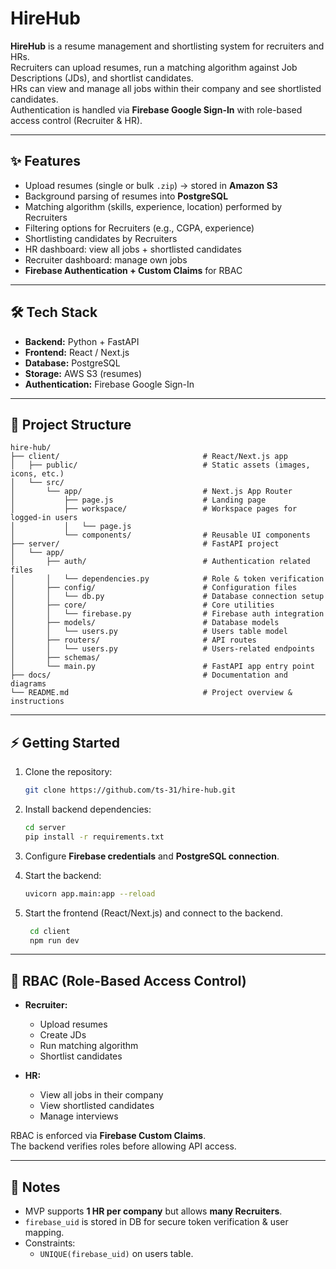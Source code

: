 # HireHub

**HireHub** is a resume management and shortlisting system for recruiters and HRs.  
Recruiters can upload resumes, run a matching algorithm against Job Descriptions (JDs), and shortlist candidates.  
HRs can view and manage all jobs within their company and see shortlisted candidates.  
Authentication is handled via **Firebase Google Sign-In** with role-based access control (Recruiter & HR).

---

## ✨ Features

- Upload resumes (single or bulk `.zip`) → stored in **Amazon S3**  
- Background parsing of resumes into **PostgreSQL**  
- Matching algorithm (skills, experience, location) performed by Recruiters  
- Filtering options for Recruiters (e.g., CGPA, experience)  
- Shortlisting candidates by Recruiters  
- HR dashboard: view all jobs + shortlisted candidates  
- Recruiter dashboard: manage own jobs  
- **Firebase Authentication + Custom Claims** for RBAC  

---

## 🛠 Tech Stack

- **Backend:** Python + FastAPI  
- **Frontend:** React / Next.js  
- **Database:** PostgreSQL  
- **Storage:** AWS S3 (resumes)  
- **Authentication:** Firebase Google Sign-In  

---

## 📂 Project Structure

```
hire-hub/
├── client/                                # React/Next.js app
│   ├── public/                            # Static assets (images, icons, etc.)
│   └── src/
│       └── app/                           # Next.js App Router
│           ├── page.js                    # Landing page
│           ├── workspace/                 # Workspace pages for logged-in users
│           │   └── page.js
│           └── components/                # Reusable UI components
├── server/                                # FastAPI project
│   └── app/
│       ├── auth/                          # Authentication related files
│       │   └── dependencies.py            # Role & token verification
│       ├── config/                        # Configuration files
│       │   └── db.py                      # Database connection setup
│       ├── core/                          # Core utilities
│       │   └── firebase.py                # Firebase auth integration
│       ├── models/                        # Database models
│       │   └── users.py                   # Users table model
│       ├── routers/                       # API routes
│       │   └── users.py                   # Users-related endpoints
│       ├── schemas/                      
│       └── main.py                        # FastAPI app entry point
├── docs/                                  # Documentation and diagrams
└── README.md                              # Project overview & instructions
```

---

## ⚡ Getting Started

1. Clone the repository:  
   ```bash
   git clone https://github.com/ts-31/hire-hub.git
   ```

2. Install backend dependencies:  
   ```bash
   cd server
   pip install -r requirements.txt
   ```

3. Configure **Firebase credentials** and **PostgreSQL connection**.

4. Start the backend:  
   ```bash
   uvicorn app.main:app --reload
   ```

5. Start the frontend (React/Next.js) and connect to the backend.
   ```bash
    cd client
    npm run dev
   ```

---

## 🔑 RBAC (Role-Based Access Control)

- **Recruiter:**  
  - Upload resumes  
  - Create JDs  
  - Run matching algorithm  
  - Shortlist candidates  

- **HR:**  
  - View all jobs in their company  
  - View shortlisted candidates  
  - Manage interviews  

RBAC is enforced via **Firebase Custom Claims**.  
The backend verifies roles before allowing API access.

---

## 📌 Notes

- MVP supports **1 HR per company** but allows **many Recruiters**.  
- `firebase_uid` is stored in DB for secure token verification & user mapping.  
- Constraints:  
  - `UNIQUE(firebase_uid)` on users table.  
